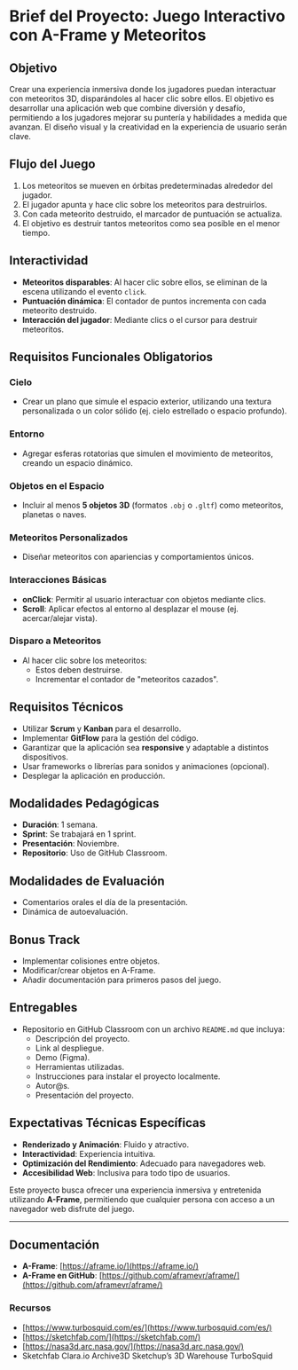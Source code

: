 # Brief del Proyecto: Juego Interactivo con A-Frame y Meteoritos

## Objetivo
Crear una experiencia inmersiva donde los jugadores puedan interactuar con meteoritos 3D, disparándoles al hacer clic sobre ellos. El objetivo es desarrollar una aplicación web que combine diversión y desafío, permitiendo a los jugadores mejorar su puntería y habilidades a medida que avanzan. El diseño visual y la creatividad en la experiencia de usuario serán clave.

## Flujo del Juego
1. Los meteoritos se mueven en órbitas predeterminadas alrededor del jugador.
2. El jugador apunta y hace clic sobre los meteoritos para destruirlos.
3. Con cada meteorito destruido, el marcador de puntuación se actualiza.
4. El objetivo es destruir tantos meteoritos como sea posible en el menor tiempo.

## Interactividad
- **Meteoritos disparables**: Al hacer clic sobre ellos, se eliminan de la escena utilizando el evento `click`.
- **Puntuación dinámica**: El contador de puntos incrementa con cada meteorito destruido.
- **Interacción del jugador**: Mediante clics o el cursor para destruir meteoritos.

## Requisitos Funcionales Obligatorios

### Cielo
- Crear un plano que simule el espacio exterior, utilizando una textura personalizada o un color sólido (ej. cielo estrellado o espacio profundo).

### Entorno
- Agregar esferas rotatorias que simulen el movimiento de meteoritos, creando un espacio dinámico.

### Objetos en el Espacio
- Incluir al menos **5 objetos 3D** (formatos `.obj` o `.gltf`) como meteoritos, planetas o naves.

### Meteoritos Personalizados
- Diseñar meteoritos con apariencias y comportamientos únicos.

### Interacciones Básicas
- **onClick**: Permitir al usuario interactuar con objetos mediante clics.
- **Scroll**: Aplicar efectos al entorno al desplazar el mouse (ej. acercar/alejar vista).

### Disparo a Meteoritos
- Al hacer clic sobre los meteoritos:
  - Estos deben destruirse.
  - Incrementar el contador de "meteoritos cazados".

## Requisitos Técnicos
- Utilizar **Scrum** y **Kanban** para el desarrollo.
- Implementar **GitFlow** para la gestión del código.
- Garantizar que la aplicación sea **responsive** y adaptable a distintos dispositivos.
- Usar frameworks o librerías para sonidos y animaciones (opcional).
- Desplegar la aplicación en producción.

## Modalidades Pedagógicas
- **Duración**: 1 semana.
- **Sprint**: Se trabajará en 1 sprint.
- **Presentación**: Noviembre.
- **Repositorio**: Uso de GitHub Classroom.

## Modalidades de Evaluación
- Comentarios orales el día de la presentación.
- Dinámica de autoevaluación.

## Bonus Track
- Implementar colisiones entre objetos.
- Modificar/crear objetos en A-Frame.
- Añadir documentación para primeros pasos del juego.

## Entregables
- Repositorio en GitHub Classroom con un archivo `README.md` que incluya:
  - Descripción del proyecto.
  - Link al despliegue.
  - Demo (Figma).
  - Herramientas utilizadas.
  - Instrucciones para instalar el proyecto localmente.
  - Autor@s.
  - Presentación del proyecto.

## Expectativas Técnicas Específicas
- **Renderizado y Animación**: Fluido y atractivo.
- **Interactividad**: Experiencia intuitiva.
- **Optimización del Rendimiento**: Adecuado para navegadores web.
- **Accesibilidad Web**: Inclusiva para todo tipo de usuarios.

Este proyecto busca ofrecer una experiencia inmersiva y entretenida utilizando **A-Frame**, permitiendo que cualquier persona con acceso a un navegador web disfrute del juego.

---

## Documentación
- **A-Frame**: [https://aframe.io/](https://aframe.io/)
- **A-Frame en GitHub**: [https://github.com/aframevr/aframe/](https://github.com/aframevr/aframe/)

### Recursos
- [https://www.turbosquid.com/es/](https://www.turbosquid.com/es/)
- [https://sketchfab.com/](https://sketchfab.com/)
- [https://nasa3d.arc.nasa.gov/](https://nasa3d.arc.nasa.gov/)
- 
    Sketchfab
    Clara.io
    Archive3D
    Sketchup’s 3D Warehouse
    TurboSquid

